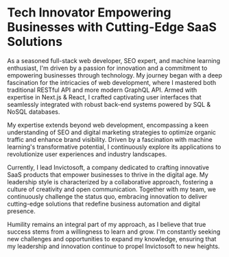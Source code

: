 # Tech Innovator Empowering Businesses with Cutting-Edge SaaS Solutions

As a seasoned full-stack web developer, SEO expert, and machine learning enthusiast, I'm driven by a passion for innovation and a commitment to empowering businesses through technology. My journey began with a deep fascination for the intricacies of web development, where I mastered both traditional RESTful API and more modern GraphQL API. Armed with expertise in Next.js & React, I crafted captivating user interfaces that seamlessly integrated with robust back-end systems powered by SQL & NoSQL databases.

My expertise extends beyond web development, encompassing a keen understanding of SEO and digital marketing strategies to optimize organic traffic and enhance brand visibility. Driven by a fascination with machine learning's transformative potential, I continuously explore its applications to revolutionize user experiences and industry landscapes.

Currently, I lead Invictosoft, a company dedicated to crafting innovative SaaS products that empower businesses to thrive in the digital age. My leadership style is characterized by a collaborative approach, fostering a culture of creativity and open communication. Together with my team, we continuously challenge the status quo, embracing innovation to deliver cutting-edge solutions that redefine business automation and digital presence.

Humility remains an integral part of my approach, as I believe that true success stems from a willingness to learn and grow. I'm constantly seeking new challenges and opportunities to expand my knowledge, ensuring that my leadership and innovation continue to propel Invictosoft to new heights.
